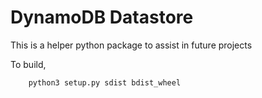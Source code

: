 # DynamoDB Datastore

This is a helper python package to assist in future projects

To build,

```bash
    python3 setup.py sdist bdist_wheel
```